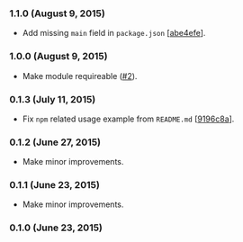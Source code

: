 ### 1.1.0 (August 9, 2015)

* Add missing `main` field in `package.json`
  [[abe4efe](https://github.com/alrra/travis-after-all/commit/abe4efe3d802f3eeffd9a4a910ef0bd7067230af)].

### 1.0.0 (August 9, 2015)

* Make module requireable
  ([#2](https://github.com/alrra/travis-after-all/issues/2)).

### 0.1.3 (July 11, 2015)

* Fix `npm` related usage example from `README.md`
  [[9196c8a](https://github.com/alrra/travis-after-all/commit/9196c8a36eba8fe3b187077fc9d4cf09c0a34eb1)].

### 0.1.2 (June 27, 2015)

* Make minor improvements.

### 0.1.1 (June 23, 2015)

* Make minor improvements.

### 0.1.0 (June 23, 2015)
